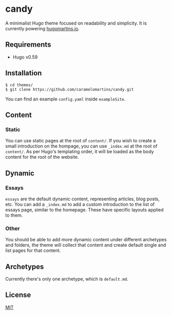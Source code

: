 # candy

A minimalist Hugo theme focused on readability and simplicity. It is currently powering [hugomartins.io](https://www.hugomartins.io).

## Requirements

- Hugo v0.59

## Installation

```
$ cd themes/
$ git clone https://github.com/caramelomartins/candy.git
```

You can find an example `config.yaml` inside `exampleSite`.

## Content

### Static

You can use static pages at the root of `content/`. If you wish to create a small introduction on the hompage, you can use `_index.md` at the root of `content/`. As per Hugo's templating order, it will be loaded as the body content for the root of the website.

## Dynamic

### Essays

`essays` are the default dynamic content, representing articles, blog posts, etc. You can add a `_index.md` to add a custom introduction to the list of essays page, similar to the homepage. These have specific layouts applied to them.

### Other

You should be able to add more dynamic content under different archetypes and folders, the theme will collect that content and create default single and list pages for that content.

## Archetypes

Currently there's only one archetype, which is `default.md`.

## License

[MIT](https://github.com/caramelomartins/candy/blob/master/LICENSE)

